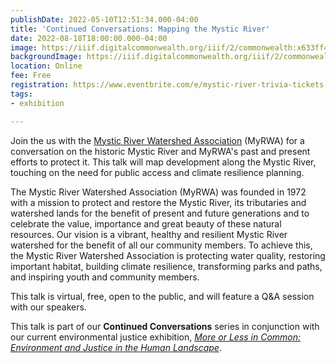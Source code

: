 ```yaml
---
publishDate: 2022-05-10T12:51:34.000-04:00
title: 'Continued Conversations: Mapping the Mystic River'
date: 2022-08-18T18:00:00.000-04:00
image: https://iiif.digitalcommonwealth.org/iiif/2/commonwealth:x633ff47w/full/full/0/default.jpg
backgroundImage: https://iiif.digitalcommonwealth.org/iiif/2/commonwealth:x633ff47w/full/full/0/default.jpg
location: Online
fee: Free
registration: https://www.eventbrite.com/e/mystic-river-trivia-tickets-337353843427
tags:
- exhibition

---
```

Join the us with the [Mystic River Watershed Association](https://mysticriver.org/) (MyRWA) for a conversation on the historic Mystic River and MyRWA's past and present efforts to protect it. This talk will map development along the Mystic River, touching on the need for public access and climate resilience planning.

The Mystic River Watershed Association (MyRWA) was founded in 1972 with a mission to protect and restore the Mystic River, its tributaries and watershed lands for the benefit of present and future generations and to celebrate the value, importance and great beauty of these natural resources. Our vision is a vibrant, healthy and resilient Mystic River watershed for the benefit of all our community members. To achieve this, the Mystic River Watershed Association is protecting water quality, restoring important habitat, building climate resilience, transforming parks and paths, and inspiring youth and community members.

This talk is virtual, free, open to the public, and will feature a Q&A session with our speakers.

This talk is part of our **Continued Conversations** series in conjunction with our current environmental justice exhibition, [_More or Less in Common: Environment and Justice in the Human Landscape_](https://www.leventhalmap.org/digital-exhibitions/more-or-less-in-common/).
